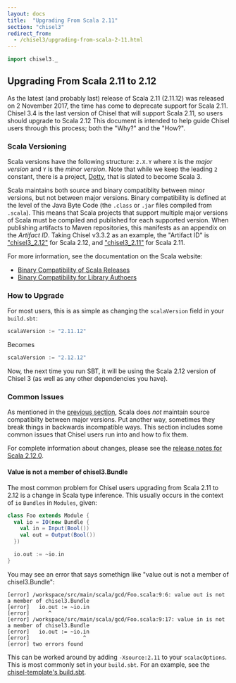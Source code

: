 ```yaml
---
layout: docs
title:  "Upgrading From Scala 2.11"
section: "chisel3"
redirect_from:
  - /chisel3/upgrading-from-scala-2-11.html
---
```


<!-- Prelude -->
```scala mdoc:invisible
import chisel3._
```
<!-- End Prelude -->

## Upgrading From Scala 2.11 to 2.12

As the latest (and probably last) release of Scala 2.11 (2.11.12) was released on 2 November 2017, the time has come to deprecate support for Scala 2.11.
Chisel 3.4 is the last version of Chisel that will support Scala 2.11, so users should upgrade to Scala 2.12
This document is intended to help guide Chisel users through this process; both the "Why?" and the "How?".

### Scala Versioning

<!-- TODO, this should be discussed in a different document about "Building Chisel" or something-->

Scala versions have the following structure: `2.X.Y` where `X` is the _major version_ and `Y` is the _minor version_.
Note that while we keep the leading `2` constant, there is a project, [Dotty](https://dotty.epfl.ch/), that is slated to become Scala 3.

Scala maintains both source and binary compatiblity between minor versions, but not between major versions.
Binary compatibility is defined at the level of the Java Byte Code (the `.class` or `.jar` files compiled from `.scala`).
This means that Scala projects that support multiple major versions of Scala must be compiled and published for each supported version.
When publishing artifacts to Maven repositories, this manifests as an appendix on the _Artifact ID_.
Taking Chisel v3.3.2 as an example, the "Artifact ID" is ["chisel3_2.12"](https://search.maven.org/artifact/edu.berkeley.cs/chisel3_2.12)
for Scala 2.12, and ["chisel3_2.11"](https://search.maven.org/artifact/edu.berkeley.cs/chisel3_2.11) for Scala 2.11.

For more information, see the documentation on the Scala website:
* [Binary Compatibility of Scala Releases](https://docs.scala-lang.org/overviews/core/binary-compatibility-of-scala-releases.html)
* [Binary Compatibility for Library Authoers](https://docs.scala-lang.org/overviews/core/binary-compatibility-for-library-authors.html)


### How to Upgrade

For most users, this is as simple as changing the `scalaVersion` field in your `build.sbt`:
```scala
scalaVersion := "2.11.12"
```
Becomes
```scala
scalaVersion := "2.12.12"
```
Now, the next time you run SBT, it will be using the Scala 2.12 version of Chisel 3 (as well as any other dependencies you have).

### Common Issues

As mentioned in the [previous section](#scala-versioning), Scala does *not* maintain source compatibilty between major versions.
Put another way, sometimes they break things in backwards incompatible ways.
This section includes some common issues that Chisel users run into and how to fix them.

For complete information about changes, please see the [release notes for Scala 2.12.0](https://www.scala-lang.org/news/2.12.0/).

#### Value is not a member of chisel3.Bundle

The most common problem for Chisel users upgrading from Scala 2.11 to 2.12 is a change in Scala type inference.
This usually occurs in the context of `io` `Bundles` in `Modules`, given:
```scala mdoc:silent
class Foo extends Module {
  val io = IO(new Bundle {
    val in = Input(Bool())
    val out = Output(Bool())
  })

  io.out := ~io.in
}
```
You may see an error that says somethign like "value out is not a member of chisel3.Bundle":
```
[error] /workspace/src/main/scala/gcd/Foo.scala:9:6: value out is not a member of chisel3.Bundle
[error]   io.out := ~io.in
[error]      ^
[error] /workspace/src/main/scala/gcd/Foo.scala:9:17: value in is not a member of chisel3.Bundle
[error]   io.out := ~io.in
[error]                 ^
[error] two errors found
```
This can be worked around by adding `-Xsource:2.11` to your `scalacOptions`.
This is most commonly set in your `build.sbt`.
For an example, see the [chisel-template's build.sbt](https://github.com/freechipsproject/chisel-template/blob/11f6ca470120908d167cb8dc3241953eb31d0acb/build.sbt#L10).


